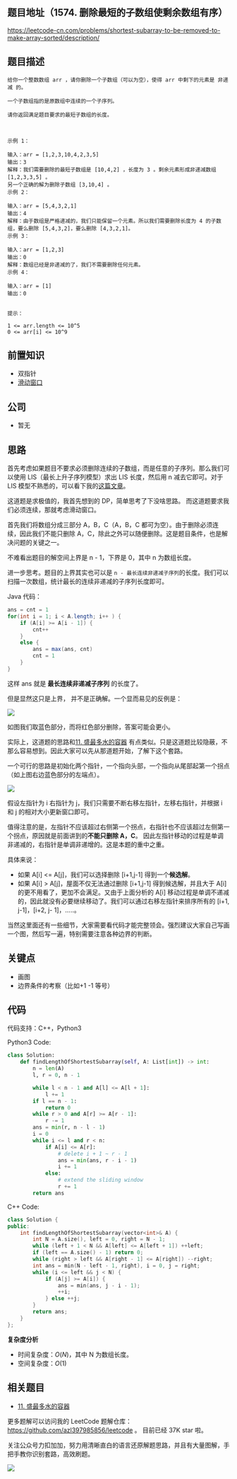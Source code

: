 ## 题目地址（1574. 删除最短的子数组使剩余数组有序）

https://leetcode-cn.com/problems/shortest-subarray-to-be-removed-to-make-array-sorted/description/

## 题目描述

```
给你一个整数数组 arr ，请你删除一个子数组（可以为空），使得 arr 中剩下的元素是 非递减 的。

一个子数组指的是原数组中连续的一个子序列。

请你返回满足题目要求的最短子数组的长度。

 

示例 1：

输入：arr = [1,2,3,10,4,2,3,5]
输出：3
解释：我们需要删除的最短子数组是 [10,4,2] ，长度为 3 。剩余元素形成非递减数组 [1,2,3,3,5] 。
另一个正确的解为删除子数组 [3,10,4] 。
示例 2：

输入：arr = [5,4,3,2,1]
输出：4
解释：由于数组是严格递减的，我们只能保留一个元素。所以我们需要删除长度为 4 的子数组，要么删除 [5,4,3,2]，要么删除 [4,3,2,1]。
示例 3：

输入：arr = [1,2,3]
输出：0
解释：数组已经是非递减的了，我们不需要删除任何元素。
示例 4：

输入：arr = [1]
输出：0
 

提示：

1 <= arr.length <= 10^5
0 <= arr[i] <= 10^9

```

## 前置知识

- 双指针
- [滑动窗口](https://github.com/azl397985856/leetcode/blob/master/thinkings/slide-window.md "滑动窗口")

## 公司

- 暂无

## 思路

首先考虑如果题目不要求必须删除连续的子数组，而是任意的子序列。那么我们可以使用 LIS（最长上升子序列模型）求出 LIS 长度，然后用 n 减去它即可。对于 LIS 模型不熟悉的，可以看下我的[这篇文章](https://lucifer.ren/blog/2020/06/20/LIS/ "LIS 模型")。

这道题是求极值的，我首先想到的 DP，简单思考了下没啥思路。 而这道题要求我们必须连续，那就考虑滑动窗口。

首先我们将数组分成三部分 A，B，C（A，B，C 都可为空）。由于删除必须连续，因此我们不能只删除 A，C，除此之外可以随便删除。这是题目条件，也是解决问题的关键之一。

不难看出题目的解空间上界是 n - 1，下界是 0，其中 n 为数组长度。

进一步思考。题目的上界其实也可以是 `n - 最长连续非递减子序列`的长度。我们可以扫描一次数组，统计最长的连续非递减的子序列长度即可。

Java 代码：

```java
ans = cnt = 1
for(int i = 1; i < A.length; i++ ) {
    if (A[i] >= A[i - 1]) {
        cnt++
    }
    else {
        ans = max(ans, cnt)
        cnt = 1
    }
}
```

这样 ans 就是 **最长连续非递减子序列** 的长度了。

但是显然这只是上界， 并不是正确解。一个显而易见的反例是：

![](https://tva1.sinaimg.cn/large/0081Kckwly1glojn95n9mj30vu0m20uf.jpg)

如图我们取蓝色部分，而将红色部分删除，答案可能会更小。

实际上，这道题的思路和[11. 盛最多水的容器](https://github.com/azl397985856/leetcode/blob/master/problems/11.container-with-most-water.md "11. 盛最多水的容器") 有点类似。只是这道题比较隐蔽，不那么容易想到。因此大家可以先从那道题开始，了解下这个套路。

一个可行的思路是初始化两个指针，一个指向头部，一个指向从尾部起第一个拐点（如上图右边蓝色部分的左端点）。

![](https://tva1.sinaimg.cn/large/0081Kckwly1glojtjozp1j310o0s8ace.jpg)

假设左指针为 i 右指针为 j，我们只需要不断右移左指针，左移右指针，并根据 i 和 j 的相对大小更新窗口即可。

值得注意的是，左指针不应该超过右侧第一个拐点，右指针也不应该超过左侧第一个拐点，原因就是前面讲到的**不能只删除 A，C**。 因此左指针移动的过程是单调非递减的，右指针是单调非递增的。这是本题的重中之重。

具体来说：

- 如果 A[i] <= A[j]，我们可以选择删除 [i+1,j-1] 得到一个**候选解**。
- 如果 A[i] > A[j]，屋面不仅无法通过删除 [i+1,j-1] 得到候选解，并且大于 A[i] 的更不用看了，更加不会满足。又由于上面分析的 A[i] 移动过程是单调不递减的，因此就没有必要继续移动了。我们可以通过右移左指针来排序所有的 [i+1, j-1]，[i+2, j- 1]，.....。

当然这里面还有一些细节，大家需要看代码才能完整领会。强烈建议大家自己写画一个图，然后写一遍，特别需要注意各种边界的判断。

## 关键点

- 画图
- 边界条件的考察（比如+1 -1 等号）

## 代码

代码支持：C++，Python3

Python3 Code:

```python
class Solution:
    def findLengthOfShortestSubarray(self, A: List[int]) -> int:
        n = len(A)
        l, r = 0, n - 1

        while l < n - 1 and A[l] <= A[l + 1]:
            l += 1
        if l == n - 1:
            return 0
        while r > 0 and A[r] >= A[r - 1]:
            r -= 1
        ans = min(r, n - l - 1)
        i = 0
        while i <= l and r < n:
            if A[i] <= A[r]:
                # delete i + 1 ~ r - 1
                ans = min(ans, r - i - 1)
                i += 1
            else:
                # extend the sliding window
                r += 1
        return ans

```

C++ Code:

```cpp
class Solution {
public:
    int findLengthOfShortestSubarray(vector<int>& A) {
        int N = A.size(), left = 0, right = N - 1;
        while (left + 1 < N && A[left] <= A[left + 1]) ++left;
        if (left == A.size() - 1) return 0;
        while (right > left && A[right - 1] <= A[right]) --right;
        int ans = min(N - left - 1, right), i = 0, j = right;
        while (i <= left && j < N) {
            if (A[j] >= A[i]) {
                ans = min(ans, j - i - 1);
                ++i;
            } else ++j;
        }
        return ans;
    }
};
```

**复杂度分析**

- 时间复杂度：$O(N)$，其中 N 为数组长度。
- 空间复杂度：$O(1)$

## 相关题目

- [11. 盛最多水的容器](https://github.com/azl397985856/leetcode/blob/master/problems/11.container-with-most-water.md)

更多题解可以访问我的 LeetCode 题解仓库：https://github.com/azl397985856/leetcode 。 目前已经 37K star 啦。

关注公众号力扣加加，努力用清晰直白的语言还原解题思路，并且有大量图解，手把手教你识别套路，高效刷题。

![](https://tva1.sinaimg.cn/large/007S8ZIlly1gfcuzagjalj30p00dwabs.jpg)
